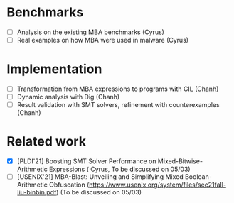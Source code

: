 # Benchmarks

- [ ] Analysis on the existing MBA benchmarks (Cyrus)
- [ ] Real examples on how MBA were used in malware (Cyrus)

# Implementation

- [ ] Transformation from MBA expressions to programs with CIL (Chanh)
- [ ] Dynamic analysis with Dig (Chanh)
- [ ] Result validation with SMT solvers, refinement with counterexamples (Chanh)

# Related work

- [x] [PLDI'21] Boosting SMT Solver Performance on Mixed-Bitwise-Arithmetic Expressions ( Cyrus, To be discussed on 05/03)
- [ ] [USENIX'21] MBA-Blast: Unveiling and Simplifying
Mixed Boolean-Arithmetic Obfuscation (https://www.usenix.org/system/files/sec21fall-liu-binbin.pdf) (To be discussed on 05/03)